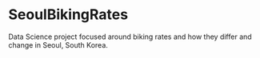 # SeoulBikingRates
Data Science project focused around biking rates and how they differ and change in Seoul, South Korea.
